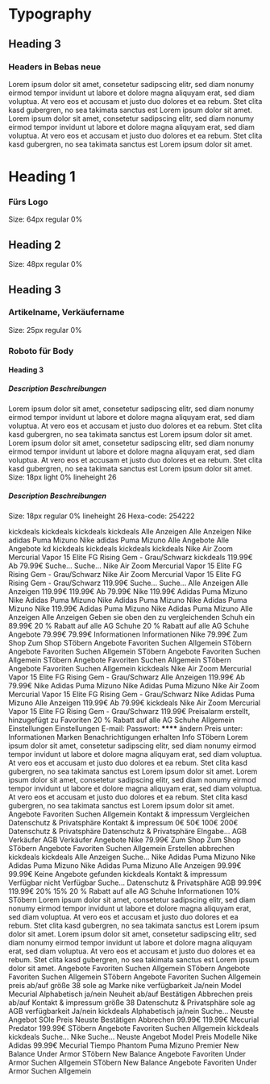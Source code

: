 # Typography

## Heading 3

### Headers in Bebas neue

Lorem ipsum dolor sit amet, consetetur sadipscing elitr, sed diam nonumy eirmod tempor invidunt ut labore et dolore magna aliquyam erat, sed diam voluptua. At vero eos et accusam et justo duo dolores et ea rebum. Stet clita kasd gubergren, no sea takimata sanctus est Lorem ipsum dolor sit amet.
Lorem ipsum dolor sit amet, consetetur sadipscing elitr, sed diam nonumy eirmod tempor invidunt ut labore et dolore magna aliquyam erat, sed diam voluptua. At vero eos et accusam et justo duo dolores et ea rebum. Stet clita kasd gubergren, no sea takimata sanctus est Lorem ipsum dolor sit amet.

# Heading 1

### Fürs Logo

Size: 64px regular 0%

## Heading 2

Size: 48px regular 0%

## Heading 3

### Artikelname, Verkäufername

Size: 25px regular 0%

### Roboto für Body

#### Heading 3

##### Description Beschreibungen

Lorem ipsum dolor sit amet, consetetur sadipscing elitr, sed diam nonumy eirmod tempor invidunt ut labore et dolore magna aliquyam erat, sed diam voluptua. At vero eos et accusam et justo duo dolores et ea rebum. Stet clita kasd gubergren, no sea takimata sanctus est Lorem ipsum dolor sit amet.
Lorem ipsum dolor sit amet, consetetur sadipscing elitr, sed diam nonumy eirmod tempor invidunt ut labore et dolore magna aliquyam erat, sed diam voluptua. At vero eos et accusam et justo duo dolores et ea rebum. Stet clita kasd gubergren, no sea takimata sanctus est Lorem ipsum dolor sit amet.
Size: 18px light 0% lineheight 26

##### Description Beschreibungen

Size: 18px regular 0% lineheight 26
Hexa-code: 254222

kickdeals kickdeals kickdeals kickdeals
Alle Anzeigen Alle Anzeigen
Nike adidas Puma Mizuno
Nike adidas Puma Mizuno
Alle Angebote Alle Angebote
kd kickdeals kickdeals kickdeals kickdeals
Nike Air Zoom Mercurial Vapor 15 Elite FG Rising Gem - Grau/Schwarz
kickdeals
119.99€
Ab 79.99€
Suche... Suche...
Nike Air Zoom Mercurial Vapor 15 Elite FG Rising Gem - Grau/Schwarz
Nike Air Zoom Mercurial Vapor 15 Elite FG Rising Gem - Grau/Schwarz
119.99€
Suche... Suche...
Alle Anzeigen Alle Anzeigen
119.99€ 119.99€
Ab 79.99€
Nike 119.99€
Adidas
Puma
Mizuno
Nike
Adidas
Puma
Mizuno
Nike
Adidas
Puma
Mizuno
Nike
Adidas
Puma
Mizuno
Nike 119.99€
Adidas
Puma
Mizuno
Nike
Adidas
Puma
Mizuno
Alle Anzeigen Alle Anzeigen
Geben sie oben den zu vergleichenden Schuh ein
89.99€
20 % Rabatt auf alle AG Schuhe
20 % Rabatt auf alle AG Schuhe
Angebote
79.99€ 79.99€
Informationen Informationen
Nike 79.99€
Zum Shop Zum Shop
STöbern Angebote Favoriten Suchen Allgemein
STöbern Angebote Favoriten Suchen Allgemein
STöbern Angebote Favoriten Suchen Allgemein
STöbern Angebote Favoriten Suchen Allgemein
STöbern Angebote Favoriten Suchen Allgemein
kickdeals
Nike Air Zoom Mercurial Vapor 15 Elite FG Rising Gem - Grau/Schwarz
Alle Anzeigen
119.99€
Ab 79.99€
Nike
Adidas
Puma
Mizuno
Nike
Adidas
Puma
Mizuno
Nike Air Zoom Mercurial Vapor 15 Elite FG Rising Gem - Grau/Schwarz
Nike
Adidas
Puma
Mizuno
Alle Anzeigen
119.99€
Ab 79.99€
kickdeals
Nike Air Zoom Mercurial Vapor 15 Elite FG Rising Gem - Grau/Schwarz
119.99€
Preisalarm erstellt, hinzugefügt zu Favoriten
20 % Rabatt auf alle AG Schuhe
Allgemein
Einstellungen Einstellungen
E-mail:
Passwort: **\*\*\*\***
ändern
Preis unter:
Informationen
Marken
Benachrichtigungen erhalten
Info
STöbern
Lorem ipsum dolor sit amet, consetetur sadipscing elitr, sed diam nonumy eirmod tempor invidunt ut labore et dolore magna aliquyam erat, sed diam voluptua. At vero eos et accusam et justo duo dolores et ea rebum. Stet clita kasd gubergren, no sea takimata sanctus est Lorem ipsum dolor sit amet.
Lorem ipsum dolor sit amet, consetetur sadipscing elitr, sed diam nonumy eirmod tempor invidunt ut labore et dolore magna aliquyam erat, sed diam voluptua. At vero eos et accusam et justo duo dolores et ea rebum. Stet clita kasd gubergren, no sea takimata sanctus est Lorem ipsum dolor sit amet.
Angebote
Favoriten
Suchen
Allgemein
Kontakt & impressum
Vergleichen
Datenschutz & Privatsphäre
Kontakt & impressum
0€ 50€ 100€ 200€
Datenschutz & Privatsphäre Datenschutz & Privatsphäre
EIngabe...
AGB Verkäufer
AGB Verkäufer
Angebote
Nike
79.99€
Zum Shop Zum Shop
STöbern Angebote Favoriten Suchen Allgemein
Erstellen abbrechen
kickdeals kickdeals
Alle Anzeigen
Suche...
Nike
Adidas
Puma
Mizuno
Nike
Adidas
Puma
Mizuno
Nike
Adidas
Puma
Mizuno
Alle Anzeigen
99.99€ 99.99€
Keine Angebote gefunden
kickdeals
Kontakt & impressum
Verfügbar nicht Verfügbar
Suche...
Datenschutz & Privatsphäre
AGB
99.99€
119.99€
20% 15% 20 % Rabatt auf alle AG Schuhe
Informationen
10%
STöbern
Lorem ipsum dolor sit amet, consetetur sadipscing elitr, sed diam nonumy eirmod tempor invidunt ut labore et dolore magna aliquyam erat, sed diam voluptua. At vero eos et accusam et justo duo dolores et ea rebum. Stet clita kasd gubergren, no sea takimata sanctus est Lorem ipsum dolor sit amet.
Lorem ipsum dolor sit amet, consetetur sadipscing elitr, sed diam nonumy eirmod tempor invidunt ut labore et dolore magna aliquyam erat, sed diam voluptua. At vero eos et accusam et justo duo dolores et ea rebum. Stet clita kasd gubergren, no sea takimata sanctus est Lorem ipsum dolor sit amet.
Angebote Favoriten Suchen Allgemein
STöbern Angebote Favoriten Suchen Allgemein
STöbern Angebote Favoriten Suchen Allgemein
preis ab/auf
größe 38
sole ag
Marke nike
verfügbarkeit Ja/nein
Model Mecurial
Alphabetisch ja/nein
Neuheit ab/auf
Bestätigen Abbrechen
preis ab/auf
Kontakt & impressum
größe 38
Datenschutz & Privatsphäre
sole ag
AGB
verfügbarkeit Ja/nein
kickdeals
Alphabetisch ja/nein
Suche...
Neuste Angebot
SOle
Preis
Neuste
Bestätigen Abbrechen
99.99€
119.99€
Mecurial Predator 199.99€
STöbern Angebote Favoriten Suchen Allgemein
kickdeals kickdeals
Suche... Nike
Suche...
Neuste
Angebot
Model Preis
Modelle
Nike
Adidas
99.99€
Mecurial Tiempo Phantom
Puma
Mizuno
Premier
New Balance Under Armor
STöbern
New Balance
Angebote
Favoriten
Under Armor
Suchen
Allgemein
STöbern
New Balance
Angebote
Favoriten
Under Armor
Suchen
Allgemein
